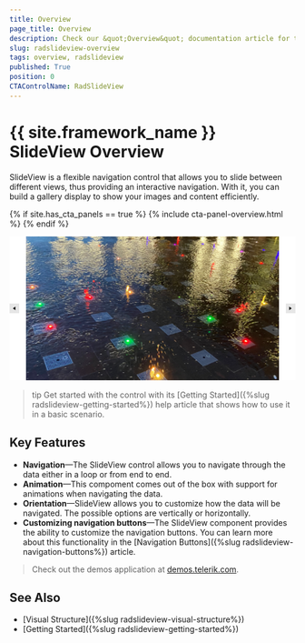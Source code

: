 ```yaml
---
title: Overview
page_title: Overview
description: Check our &quot;Overview&quot; documentation article for the RadSlideView control.
slug: radslideview-overview
tags: overview, radslideview
published: True
position: 0
CTAControlName: RadSlideView
---
```


# {{ site.framework_name }} SlideView Overview

SlideView is a flexible navigation control that allows you to slide between different views, thus providing an interactive navigation. With it, you can build a gallery display to show your images and content efficiently.

{% if site.has_cta_panels == true %}
{% include cta-panel-overview.html %}
{% endif %}

![{{ site.framework_name }} RadSlideView Overview](images/radslideview-overview-0.png)

>tip Get started with the control with its [Getting Started]({%slug radslideview-getting-started%}) help article that shows how to use it in a basic scenario.

## Key Features

* __Navigation__&mdash;The SlideView control allows you to navigate through the data either in a loop or from end to end.
* __Animation__&mdash;This compoment comes out of the box with support for animations when navigating the data.
* __Orientation__&mdash;SlideView allows you to customize how the data will be navigated. The possible options are vertically or horizontally.
* __Customizing navigation buttons__&mdash;The SlideView component provides the ability to customize the navigation buttons. You can learn more about this functionality in the [Navigation Buttons]({%slug radslideview-navigation-buttons%}) article.

> Check out the demos application at [demos.telerik.com](https://demos.telerik.com/wpf/).

## See Also
* [Visual Structure]({%slug radslideview-visual-structure%})
* [Getting Started]({%slug radslideview-getting-started%})